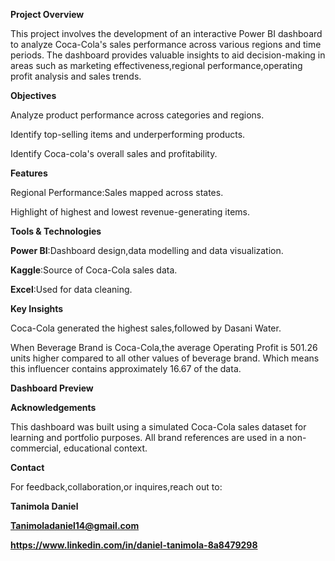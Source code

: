 **Project Overview**

This project involves the development of an interactive Power BI dashboard to analyze Coca-Cola's sales performance across various regions and time periods. The dashboard provides valuable insights to aid decision-making in areas such as marketing effectiveness,regional performance,operating profit analysis and sales trends.

**Objectives**

Analyze product performance across categories and regions.

Identify top-selling items and underperforming products.

Identify Coca-cola's overall sales and profitability.

**Features**

Regional Performance:Sales mapped across states.

Highlight of highest and lowest revenue-generating items.

**Tools & Technologies**

**Power BI**:Dashboard design,data modelling and data visualization.

**Kaggle**:Source of Coca-Cola sales data.

**Excel**:Used for data cleaning.

**Key Insights**

Coca-Cola generated the highest sales,followed by Dasani Water.

When Beverage Brand is Coca-Cola,the average Operating Profit is 501.26 units higher compared to all other values of beverage brand. Which means this influencer contains approximately 16.67 of the data.

**Dashboard Preview**

**Acknowledgements**

This dashboard was built using a simulated Coca-Cola sales dataset for learning and portfolio purposes. All brand references are used in a non-commercial, educational context.

**Contact**

For feedback,collaboration,or inquires,reach out to:

**Tanimola Daniel**

**Tanimoladaniel14@gmail.com**

**https://www.linkedin.com/in/daniel-tanimola-8a8479298**
